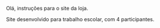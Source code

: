 Olá, instruções para o site da loja.

Site desenvolvido para trabalho escolar, com 4 participantes. 